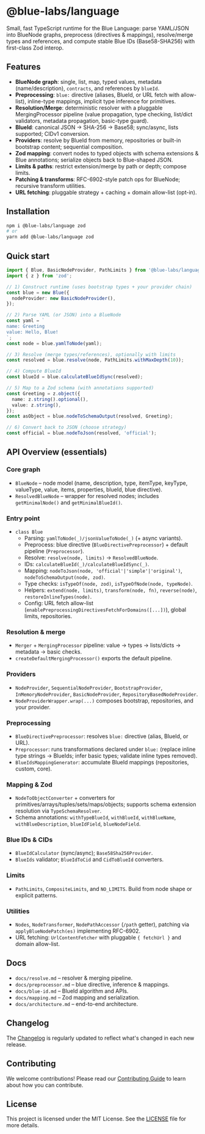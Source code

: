 # @blue-labs/language

Small, fast TypeScript runtime for the Blue Language: parse YAML/JSON into BlueNode graphs, preprocess (directives & mappings), resolve/merge types and references, and compute stable Blue IDs (Base58-SHA256) with first-class Zod interop.

## Features

- **BlueNode graph**: single, list, map, typed values, metadata (name/description), `contracts`, and references by `blueId`.
- **Preprocessing**: `blue:` directive (aliases, BlueId, or URL fetch with allow-list), inline-type mappings, implicit type inference for primitives.
- **Resolution/Merge**: deterministic resolver with a pluggable MergingProcessor pipeline (value propagation, type checking, list/dict validators, metadata propagation, basic-type guard).
- **BlueId**: canonical JSON → SHA-256 → Base58; sync/async, lists supported; CIDv1 conversion.
- **Providers**: resolve by BlueId from memory, repositories or built-in bootstrap content; sequential composition.
- **Zod mapping**: convert nodes to typed objects with schema extensions & Blue annotations; serialize objects back to Blue-shaped JSON.
- **Limits & paths**: restrict extension/merge by path or depth; compose limits.
- **Patching & transforms**: RFC-6902-style patch ops for BlueNode; recursive transform utilities.
- **URL fetching**: pluggable strategy + caching + domain allow-list (opt-in).

## Installation

```bash
npm i @blue-labs/language zod
# or
yarn add @blue-labs/language zod
```

## Quick start

```ts
import { Blue, BasicNodeProvider, PathLimits } from '@blue-labs/language';
import { z } from 'zod';

// 1) Construct runtime (uses bootstrap types + your provider chain)
const blue = new Blue({
  nodeProvider: new BasicNodeProvider(),
});

// 2) Parse YAML (or JSON) into a BlueNode
const yaml = `
name: Greeting
value: Hello, Blue!
`;
const node = blue.yamlToNode(yaml);

// 3) Resolve (merge types/references), optionally with limits
const resolved = blue.resolve(node, PathLimits.withMaxDepth(10));

// 4) Compute BlueId
const blueId = blue.calculateBlueIdSync(resolved);

// 5) Map to a Zod schema (with annotations supported)
const Greeting = z.object({
  name: z.string().optional(),
  value: z.string(),
});
const asObject = blue.nodeToSchemaOutput(resolved, Greeting);

// 6) Convert back to JSON (choose strategy)
const official = blue.nodeToJson(resolved, 'official');
```

## API Overview (essentials)

### Core graph

- `BlueNode` – node model (name, description, type, itemType, keyType, valueType, value, items, properties, blueId, blue directive).
- `ResolvedBlueNode` – wrapper for resolved nodes; includes `getMinimalNode()` and `getMinimalBlueId()`.

### Entry point

- `class Blue`
  - Parsing: `yamlToNode(_)/jsonValueToNode(_)` (+ async variants).
  - Preprocess: blue directive (`BlueDirectivePreprocessor`) + default pipeline (`Preprocessor`).
  - Resolve: `resolve(node, limits)` → `ResolvedBlueNode`.
  - IDs: `calculateBlueId(_)/calculateBlueIdSync(_)`.
  - Mapping: `nodeToJson(node, 'official'|'simple'|'original')`, `nodeToSchemaOutput(node, zod)`.
  - Type checks: `isTypeOf(node, zod)`, `isTypeOfNode(node, typeNode)`.
  - Helpers: `extend(node, limits)`, `transform(node, fn)`, `reverse(node)`, `restoreInlineTypes(node)`.
  - Config: URL fetch allow-list (`enablePreprocessingDirectivesFetchForDomains([...])`), global limits, repositories.

### Resolution & merge

- `Merger` + `MergingProcessor` pipeline: value → types → lists/dicts → metadata → basic checks.
- `createDefaultMergingProcessor()` exports the default pipeline.

### Providers

- `NodeProvider`, `SequentialNodeProvider`, `BootstrapProvider`, `InMemoryNodeProvider`, `BasicNodeProvider`, `RepositoryBasedNodeProvider`.
- `NodeProviderWrapper.wrap(...)` composes bootstrap, repositories, and your provider.

### Preprocessing

- `BlueDirectivePreprocessor`: resolves `blue:` directive (alias, BlueId, or URL).
- `Preprocessor`: runs transformations declared under `blue:` (replace inline type strings → BlueIds; infer basic types; validate inline types removed).
- `BlueIdsMappingGenerator`: accumulate BlueId mappings (repositories, custom, core).

### Mapping & Zod

- `NodeToObjectConverter` + converters for primitives/arrays/tuples/sets/maps/objects; supports schema extension resolution via `TypeSchemaResolver`.
- Schema annotations: `withTypeBlueId`, `withBlueId`, `withBlueName`, `withBlueDescription`, `blueIdField`, `blueNodeField`.

### Blue IDs & CIDs

- `BlueIdCalculator` (sync/async); `Base58Sha256Provider`.
- `BlueIds` validator; `BlueIdToCid` and `CidToBlueId` converters.

### Limits

- `PathLimits`, `CompositeLimits`, and `NO_LIMITS`. Build from node shape or explicit patterns.

### Utilities

- `Nodes`, `NodeTransformer`, `NodePathAccessor` (`/path` getter), patching via `applyBlueNodePatch(es)` implementing RFC-6902.
- URL fetching: `UrlContentFetcher` with pluggable `{ fetchUrl }` and domain allow-list.

## Docs

- `docs/resolve.md` – resolver & merging pipeline.
- `docs/preprocessor.md` – blue directive, inference & mappings.
- `docs/blue-id.md` – BlueId algorithm and APIs.
- `docs/mapping.md` – Zod mapping and serialization.
- `docs/architecture.md` – end-to-end architecture.

## Changelog

The [Changelog](https://github.com/bluecontract/blue-js/blob/main/CHANGELOG.md) is regularly updated to reflect what's changed in each new release.

## Contributing

We welcome contributions! Please read our [Contributing Guide](https://github.com/bluecontract/blue-js/blob/main/CONTRIBUTING.md) to learn about how you can contribute.

## License

This project is licensed under the MIT License. See the [LICENSE](LICENSE) file for more details.
